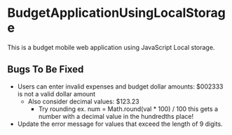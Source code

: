 # BudgetApplicationUsingLocalStorage
This is a budget mobile web application using JavaScript Local storage.

## Bugs To Be Fixed
* Users can enter invalid expenses and budget dollar amounts: $002333 is not a valid dollar amount
    * Also consider decimal values: $123.23
        * Try rounding ex. num = Math.round(val * 100) / 100 this gets a number with a decimal value in the hundredths place!
* Update the error message for values that exceed the length of 9 digits. 
